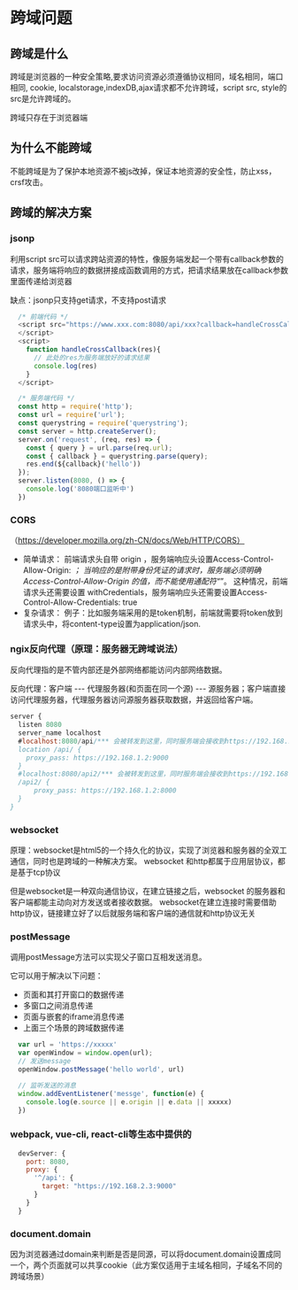 # 跨域问题
## **跨域是什么**
  跨域是浏览器的一种安全策略,要求访问资源必须遵循协议相同，域名相同，端口相同, cookie, localstorage,indexDB,ajax请求都不允许跨域，script src, style的src是允许跨域的。

  跨域只存在于浏览器端
  
## **为什么不能跨域**
  不能跨域是为了保护本地资源不被js改掉，保证本地资源的安全性，防止xss，crsf攻击。

## **跨域的解决方案**
### jsonp
利用script src可以请求跨站资源的特性，像服务端发起一个带有callback参数的请求，服务端将响应的数据拼接成函数调用的方式，把请求结果放在callback参数里面传递给浏览器

缺点：jsonp只支持get请求，不支持post请求

```js
  /* 前端代码 */
  <script src="https://www.xxx.com:8080/api/xxx?callback=handleCrossCallback">
  </script>
  <script>
    function handleCrossCallback(res){
      // 此处的res为服务端放好的请求结果
      console.log(res)
    }
  </script>

  /* 服务端代码 */
  const http = require('http');
  const url = require('url');
  const querystring = require('querystring');
  const server = http.createServer();
  server.on('request', (req, res) => {
    const { query } = url.parse(req.url);
    const { callback } = querystring.parse(query);
    res.end(${callback}('hello'))
  });
  server.listen(8080, () => {
    console.log('8080端口监听中')
  })
```
### CORS 

（https://developer.mozilla.org/zh-CN/docs/Web/HTTP/CORS）

- 简单请求：
  前端请求头自带 origin ，服务端响应头设置Access-Control-Allow-Origin: *；
  当响应的是附带身份凭证的请求时，服务端必须明确 Access-Control-Allow-Origin 的值，而不能使用通配符“*”。
  这种情况，前端请求头还需要设置 withCredentials，服务端响应头还需要设置Access-Control-Allow-Credentials: true
- 复杂请求：
例子：比如服务端采用的是token机制，前端就需要将token放到请求头中，将content-type设置为application/json.
### ngix反向代理（原理：服务器无跨域说法）
  反向代理指的是不管内部还是外部网络都能访问内部网络数据。

  反向代理：客户端 --- 代理服务器(和页面在同一个源) --- 源服务器；客户端直接访问代理服务器，代理服务器访问源服务器获取数据，并返回给客户端。

  ```js
  server {
    listen 8080
    server_name localhost
    #localhost:8080/api/*** 会被转发到这里，同时服务端会接收到https://192.168.1.2:9000/api/xxx的请求
    location /api/ {
      proxy_pass: https://192.168.1.2:9000
    }
    #localhost:8080/api2/*** 会被转发到这里，同时服务端会接收到https://192.168.1.2:8000/api2/xxx的请求
    /api2/ {
        proxy_pass: https://192.168.1.2:8000
    }
  }
  ```
### websocket
  原理：websocket是html5的一个持久化的协议，实现了浏览器和服务器的全双工通信，同时也是跨域的一种解决方案。
  websocket 和http都属于应用层协议，都是基于tcp协议

  但是websocket是一种双向通信协议，在建立链接之后，websocket 的服务器和客户端都能主动向对方发送或者接收数据。
  websocket在建立连接时需要借助http协议，链接建立好了以后就服务端和客户端的通信就和http协议无关

### postMessage
调用postMessage方法可以实现父子窗口互相发送消息。

它可以用于解决以下问题：
  * 页面和其打开窗口的数据传递
  * 多窗口之间消息传递
  * 页面与嵌套的iframe消息传递
  * 上面三个场景的跨域数据传递

```js
  var url = 'https://xxxxx'
  var openWindow = window.open(url);
  // 发送message
  openWindow.postMessage('hello world', url)

  // 监听发送的消息
  window.addEventListener('messge', function(e) {
    console.log(e.source || e.origin || e.data || xxxxx)
  })
```

### webpack, vue-cli, react-cli等生态中提供的
  ```js
    devServer: {
      port: 8080,
      proxy: {
        '^/api': {
          target: "https://192.168.2.3:9000"
        }
      }
    }
  ```
### document.domain
  因为浏览器通过domain来判断是否是同源，可以将document.domain设置成同一个，两个页面就可以共享cookie（此方案仅适用于主域名相同，子域名不同的跨域场景）